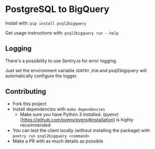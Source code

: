 # PostgreSQL to BigQuery

Install with: `pip install psql2bigquery`

Get usage instructions with: `psql2bigquery run --help`


## Logging

There's a possibility to use Sentry.io for error logging.

Just set the environment variable `SENTRY_DSN` and psql2bigquery will automatically configure the logger.


## Contributing

- Fork this project
- Install dependencies with `make dependencies`
  - Make sure you have Python 3 installed. (pyenv)[https://github.com/pyenv/pyenv#installation] is highly recommended
- You can test the client locally (without installing the package) with `poetry run psql2bigquery <command>`
- Make a PR with as much details as possible
